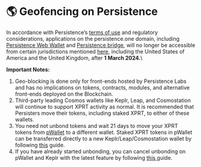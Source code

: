 # 🌎 Geofencing on Persistence

In accordance with Persistence’s [terms of use](https://persistence.one/terms) and regulatory considerations, applications on the persistence.one domain, including [Persistence Web Wallet](https://wallet.persistence.one/) and [Persistence bridge](https://bridge.persistence.one/), will no longer be accessible from certain jurisdictions mentioned [here](https://blog.persistence.one/2023/12/22/restricted-jurisdictions/), including the United States of America and the United Kingdom, after **1 March 2024.**\


**Important Notes:**

1. Geo-blocking is done only for front-ends hosted by Persistence Labs and has no implications on tokens, contracts, modules, and alternative front-ends deployed on the Blockchain.
2. Third-party leading Cosmos wallets like Keplr, Leap, and Cosmostation will continue to support XPRT activity as normal. It is recommended that Persisters move their tokens, including staked XPRT, to either of these wallets.
3. You need not unbond tokens and wait 21 days to move your XPRT tokens from [pWallet](https://wallet.persistence.one/) to a different wallet. Staked XPRT tokens in pWallet can be transferred directly to a new Keplr/Leap/Cosmostation wallet by following [this](https://blog.persistence.one/2023/12/28/how-to-transfer-staked-xprt-from-pwallet-to-keplr-leap-wallet-instantly/) guide.
4. If you have already started unbonding, you can cancel unbonding on pWallet and Keplr with the latest feature by following [this ](https://blog.persistence.one/2023/12/31/how-to-cancel-xprt-unstaking-on-pwallet-and-keplr/)guide.
